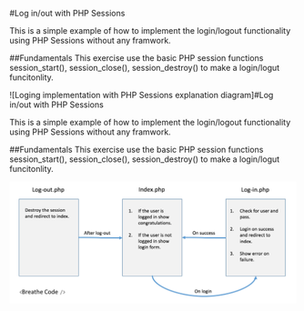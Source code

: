 #Log in/out with PHP Sessions

This is a simple example of how to implement the login/logout 
functionality using PHP Sessions without any framwork.

##Fundamentals
This exercise use the basic PHP session functions session_start(), session_close(), session_destroy() to make a login/logut funcitonlity. 

![Loging implementation with PHP Sessions explanation diagram]#Log in/out with PHP Sessions

This is a simple example of how to implement the login/logout 
functionality using PHP Sessions without any framwork.

##Fundamentals
This exercise use the basic PHP session functions session_start(), session_close(), session_destroy() to make a login/logut funcitonlity. 

![Loging implementation with PHP Sessions explanation diagram](diagram.png "Diagram explanation of the exercises")